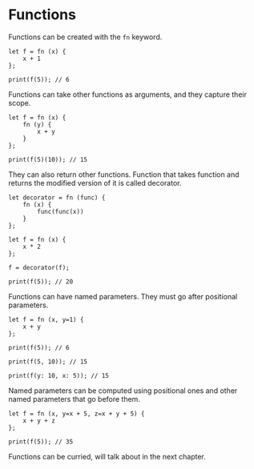 # Functions

Functions can be created with the `fn` keyword.

```frugurt
let f = fn (x) {
    x + 1
};

print(f(5)); // 6
```

Functions can take other functions as arguments, and they capture their scope.

```frugurt
let f = fn (x) {
    fn (y) {
        x + y
    }
};

print(f(5)(10)); // 15
```

They can also return other functions.
Function that takes function and returns the modified version of it is called
decorator.

```frugurt
let decorator = fn (func) {
    fn (x) {
        func(func(x))
    }
};

let f = fn (x) {
    x * 2
};

f = decorator(f);

print(f(5)); // 20
```

Functions can have named parameters. They must go after positional parameters.

```frugurt
let f = fn (x, y=1) {
    x + y
};

print(f(5)); // 6

print(f(5, 10)); // 15

print(f(y: 10, x: 5)); // 15
```

Named parameters can be computed using positional ones and other named parameters that go before them.

```frugurt
let f = fn (x, y=x + 5, z=x + y + 5) {
    x + y + z
};

print(f(5)); // 35
```

Functions can be curried, will talk about in the next chapter.